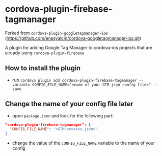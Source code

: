 # cordova-plugin-firebase-tagmanager

Forked from `cordova-plugin-googletagmanager-ios` (https://github.com/enesyalcin/cordova-googletagmanager-ios.git)

A plugin for adding Google Tag Manager to cordova-ios projects that are already using `cordova-plugin-firebase`

## How to install the plugin

- run `cordova plugin add cordova-plugin-firebase-tagmanager --variable CONFIG_FILE_NAME="<name of your GTM json config file>" --save`

## Change the name of your config file later

- open `package.json` and look for the following part:

```json
"cordova-plugin-firebase-tagmanager": {
  "CONFIG_FILE_NAME": "<GTM-xxxxxxx.json>"
}
```

- change the value of the `CONFIG_FILE_NAME` variable to the name of your config
